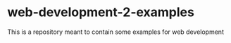 # web-development-2-examples
This is a repository meant to contain some examples for web development
